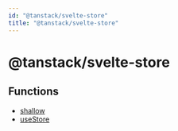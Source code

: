 ```yaml
---
id: "@tanstack/svelte-store"
title: "@tanstack/svelte-store"
---
```


# @tanstack/svelte-store

## Functions

- [shallow](../functions/shallow.md)
- [useStore](../functions/useStore.md)
